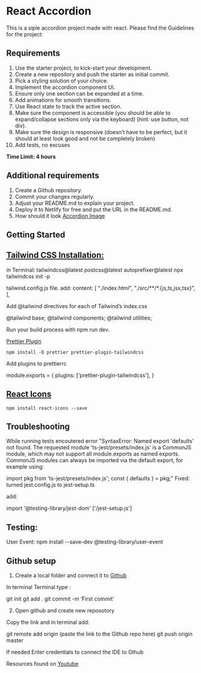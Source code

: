 # React Accordion

This is a siple accordion project made with react.
Please find the Guidelines for the project:

## Requirements

1. Use the starter project, to kick-start your development.
2. Create a new repository and push the starter as initial commit.
3. Pick a styling solution of your choice.
4. Implement the accordion component UI.
5. Ensure only one section can be expanded at a time.
6. Add animations for smooth transitions.
7. Use React state to track the active section.
8. Make sure the component is accessible (you should be able to expand/collapse sections only via the keyboard) (hint: use button, not div).
9. Make sure the design is responsive (doesn’t have to be perfect, but it should at least look good and not be completely broken)
10. Add tests, no excuses

**Time Limit: 4 hours**

## Additional requirements

1. Create a Github repository.
2. Commit your changes regularly.
3. Adjust your README.md to explain your project.
4. Deploy it to Netlify for free and put the URL in the README.md.
5. How should it look
   [Accordion Image]()

## Getting Started

## [Tailwind CSS Installation:](https://tailwindcss.com/docs/guides/vite)

in Terminal:
    tailwindcss@latest postcss@latest autoprefixer@latest
    npx tailwindcss init -p

tailwind.config.js file. add:
   content: [
    "./index.html",
    "./src/**/*.{js,ts,jsx,tsx}",
  ],

Add @tailwind directives for each of Tailwind’s
index.css

  @tailwind base;
  @tailwind components;
  @tailwind utilities;

Run your build process with npm run dev.

[Prettier Plugin](https://github.com/tailwindlabs/prettier-plugin-tailwindcss)

    npm install -D prettier prettier-plugin-tailwindcss

Add plugins to prettierrc

module.exports = {
  plugins: ['prettier-plugin-tailwindcss'],
}

## [React Icons](https://react-icons.github.io/react-icons/)

    npm install react-icons --save

## Troubleshooting

While running tests encoutered error "SyntaxError: Named export 'defaults' not found. The requested module 'ts-jest/presets/index.js' is a CommonJS module, 
which may not support all module.exports as named exports. 
CommonJS modules can always be imported via the default export, for example using:

import pkg from 'ts-jest/presets/index.js';
const { defaults } = pkg;"
Fixed: turned jest.config.js to jest-setup.ts

add:

import '@testing-library/jest-dom'
['<rootDir>/jest-setup.js']

## Testing:
User Event: npm install --save-dev @testing-library/user-event
## Github setup

1. Create a local folder and connect it to [Github](https://github.com/)

In terminal Terminal type :

git init
git add .
git commit -m ‘First commit’

2. Open github and create new reposotory

Copy the link and in terminal add:

git remote add origin (paste the link to the Github repo here)
git push origin master

If needed Enter credentials to connect the IDE to Gthub

Resources found on [Youtube](https://www.youtube.com/watch?v=vbQ2bYHxxEA)
